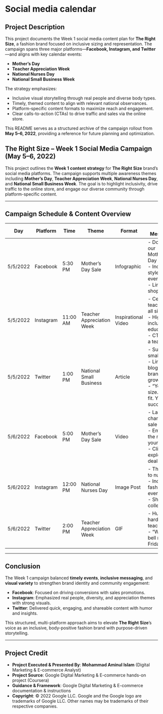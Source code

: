 # Social media calendar

## Project Description

This project documents the Week 1 social media content plan for **The Right Size**, a fashion brand focused on inclusive sizing and representation. The campaign spans three major platforms—**Facebook, Instagram, and Twitter**—and aligns with key calendar events:

- **Mother’s Day**
- **Teacher Appreciation Week**
- **National Nurses Day**
- **National Small Business Week**

The strategy emphasizes:
- Inclusive visual storytelling through real people and diverse body types.
- Timely, themed content to align with relevant national observances.
- Platform-specific content formats to maximize reach and engagement.
- Clear calls-to-action (CTAs) to drive traffic and sales via the online store.

This README serves as a structured archive of the campaign rollout from **May 5–6, 2022**, providing a reference for future planning and optimization.


## The Right Size – Week 1 Social Media Campaign (May 5–6, 2022)

This project outlines the **Week 1 content strategy** for **The Right Size** brand’s social media platforms. The campaign supports multiple awareness themes including **Mother’s Day**, **Teacher Appreciation Week**, **National Nurses Day**, and **National Small Business Week**. The goal is to highlight inclusivity, drive traffic to the online store, and engage our diverse community through platform-specific content.

---

## Campaign Schedule & Content Overview

| Day       | Platform   | Time     | Theme                     | Format              | Key Messages                                                                                      | Media Description                                              |
|-----------|------------|----------|---------------------------|---------------------|---------------------------------------------------------------------------------------------------|----------------------------------------------------------------|
| 5/5/2022  | Facebook   | 5:30 PM  | Mother’s Day Sale         | Infographic         | - Don’t miss our Mother’s Day Sale!<br>- Inclusive styles for every mom<br>- Link to shop now     | Branded infographic with sale dates and discounts              |
| 5/5/2022  | Instagram  | 11:00 AM | Teacher Appreciation Week | Inspirational Video | - Celebrate teachers of all sizes<br>- Highlight inclusivity in education<br>- CTA: Tag a teacher | Video of real teachers wearing The Right Size clothing         |
| 5/5/2022  | Twitter    | 1:00 PM  | National Small Business   | Article             | - Support small biz<br>- Link to blog on brand growth<br>- “Your size. Your fit. Your success.”   | Blog thumbnail and link to article                             |
| 5/6/2022  | Facebook   | 5:00 PM  | Mother’s Day Sale         | Video               | - Last chance for sale<br>- Empower the moms in your life<br>- Click to explore deals             | Promo video of moms in outfits with sale overlay               |
| 5/6/2022  | Instagram  | 12:00 PM | National Nurses Day       | Image Post          | - Thank you to nurses<br>- Inclusive fashion for every body<br>- Shop the collection              | Image of diverse nurses wearing The Right Size outfits         |
| 5/6/2022  | Twitter    | 2:00 PM  | Teacher Appreciation Week | GIF                 | - Humor for hardworking teachers<br>- “When the bell rings on Friday…”                           | Funny classroom GIF with caption overlay                       |

---

## Conclusion

The Week 1 campaign balanced **timely events**, **inclusive messaging**, and **visual variety** to strengthen brand identity and community engagement:

- **Facebook**: Focused on driving conversions with sales promotions.
- **Instagram**: Emphasized real people, diversity, and appreciation themes with strong visuals.
- **Twitter**: Delivered quick, engaging, and shareable content with humor and insights.

This structured, multi-platform approach aims to elevate **The Right Size**’s voice as an inclusive, body-positive fashion brand with purpose-driven storytelling.

---

## Project Credit  
- **Project Executed & Presented By**: **Mohammad Aminul Islam** (Digital Marketing & E-commerce Analyst)  
- **Project Source**: Google Digital Marketing & E-commerce hands-on project (Coursera)  
- **Guidance & Framework**: Google Digital Marketing & E-commerce documentation & instructions  
- **Copyright**: © 2022 Google LLC. Google and the Google logo are trademarks of Google LLC. Other names may be trademarks of their respective companies.  
